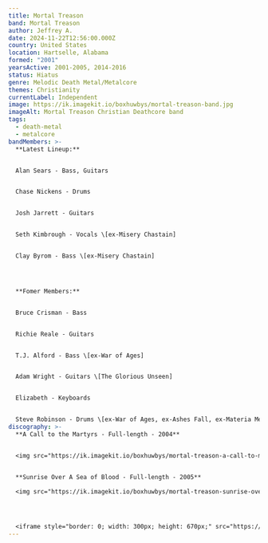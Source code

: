 ```yaml
---
title: Mortal Treason
band: Mortal Treason
author: Jeffrey A.
date: 2024-11-22T12:56:00.000Z
country: United States
location: Hartselle, Alabama
formed: "2001"
yearsActive: 2001-2005, 2014-2016
status: Hiatus
genre: Melodic Death Metal/Metalcore
themes: Christianity
currentLabel: Independent
image: https://ik.imagekit.io/boxhuwbys/mortal-treason-band.jpg
imageAlt: Mortal Treason Christian Deathcore band
tags:
  - death-metal
  - metalcore
bandMembers: >-
  **Latest Lineup:**


  Alan Sears - Bass, Guitars


  Chase Nickens - Drums


  Josh Jarrett - Guitars


  Seth Kimbrough - Vocals \[ex-Misery Chastain]


  Clay Byrom - Bass \[ex-Misery Chastain]




  **Fomer Members:**


  Bruce Crisman - Bass


  Richie Reale - Guitars


  T.J. Alford - Bass \[ex-War of Ages]


  Adam Wright - Guitars \[The Glorious Unseen]


  Elizabeth - Keyboards


  Steve Robinson - Drums \[ex-War of Ages, ex-Ashes Fall, ex-Materia Medica, ex-War Within]
discography: >-
  **A Call to the Martyrs - Full-length - 2004**


  <img src="https://ik.imagekit.io/boxhuwbys/mortal-treason-a-call-to-martyrs.jpg" alt="Mortal Treason - A Call to the Martyrs - Full-length cover" style="width:300px; height:auto;">


  **Sunrise Over A Sea of Blood - Full-length - 2005**

  <img src="https://ik.imagekit.io/boxhuwbys/mortal-treason-sunrise-over-a-sea-of-blood.jpg" alt="Mortal Treason - Sunrise Over A Sea of Blood - Full-length cover" style="width:300px; height:auto;">




  <iframe style="border: 0; width: 300px; height: 670px;" src="https://bandcamp.com/EmbeddedPlayer/album=3972576703/size=large/bgcol=333333/linkcol=0f91ff/transparent=true/" seamless><a href="https://alabamadiymusicarchive.bandcamp.com/album/mortal-treason-a-call-to-the-martyrs">MORTAL TREASON- A CALL TO THE MARTYRS by Mortal Treason</a></iframe>
---
```

